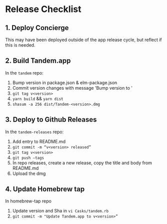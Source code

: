 # Release Checklist

## 1. Deploy Concierge

This may have been deployed outside of the app release cycle, but reflect if this is needed.

## 2. Build Tandem.app

In the `tandem` repo:
1. Bump version in package.json & elm-package.json
1. Commit version changes with message 'Bump version to <version>'
1. `git tag v<version>`
1. `yarn build` && `yarn dist`
1. `shasum -a 256 dist/Tandem-<version>.dmg`

## 3. Deploy to Github Releases

In the `tandem-releases` repo:
1. Add entry to README.md
1. `git commit -m “v<version> released”`
1. `git tag v<version>`
1. `git push —tags`
1. In repo releases, create a new release, copy the title and body from README.md
1. Upload the dmg

## 4. Update Homebrew tap

In homebrew-tap repo
1. Update version and Sha in `vi Casks/tandem.rb`
1. `git commit -m "Update Tandem.app to v<version>”`
